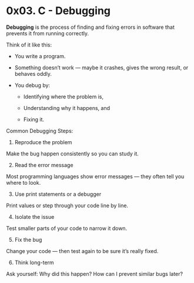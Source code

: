 # 0x03. C - Debugging

**Debugging** is the process of finding and fixing errors in software that prevents it from running correctly.

Think of it like this:

+ You write a program.

+ Something doesn’t work — maybe it crashes, gives the wrong result, or behaves oddly.

+ You debug by:

  + Identifying where the problem is,

  + Understanding why it happens, and

  + Fixing it.

Common Debugging Steps:

1. Reproduce the problem

Make the bug happen consistently so you can study it.

2. Read the error message

Most programming languages show error messages — they often tell you where to look.

3. Use print statements or a debugger

Print values or step through your code line by line.

4. Isolate the issue

Test smaller parts of your code to narrow it down.

5. Fix the bug

Change your code — then test again to be sure it’s really fixed.

6. Think long-term

Ask yourself: Why did this happen? How can I prevent similar bugs later?


